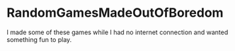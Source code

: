 # RandomGamesMadeOutOfBoredom
I made some of these games while I had no internet connection and wanted something fun to play.
